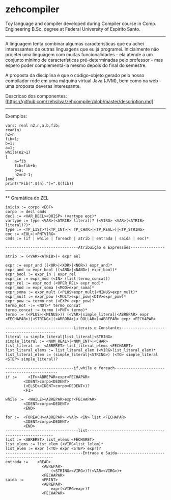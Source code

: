# zehcompiler

Toy language and compiler developed during Compiler course in Comp. Engineering B.Sc. degree at Federal University of Espirito Santo.

----
A linguagem tenta combinar algumas características que eu achei interessantes de outras linguagens que eu já programei. Inicialmente não projetei uma linguagem com muitas funcionalidades - ela atende a um conjunto mínimo de características pré-determinadas pelo professor - mas espero poder complementá-la mesmo depois do final do semestre.

A proposta da disciplina é que o código-objeto gerado pelo nosso compilador rode em uma máquina virtual Java (JVM), bem como na web - uma proposta deveras interessante.

Descricao dos componentes: [https://github.com/zehsilva/zehcompiler/blob/master/description.md]

----

Exemplos:
```
vars: real n2,n,a,b,fib;
read(n)
n2=n
fib=1;
b=1;
a=1;
while(n2>1)
{
    a=fib
    fib=fib+b;
    b=a;
    n2=n2-1;
}end
print("Fib(".$(n).")=".$(fib))
```
----

** Gramática do ZEL
```
inicio := corpo <EOF>
corpo := decl cmds
decl := <VAR_DECL><DOISP> (vartype eoc)*
vartype := type <VAR>(<ATRIB> literal)? (<VIRG> <VAR>(<ATRIB> literal)?)*
type := <TP_LIST>?(<TP_INT>|< TP_CHAR>|<TP_REAL>)|<TP_STRING>
eoc := <EOL>|<PNTVIRG>
cmds := (if | while | foreach | atrib | entrada | saida | eoc)*

--------------------------------Atribuição e Expressões------------------------------------
atrib := (<VAR><ATRIB>)+ expr eol

expr := expr_and ((<OR>|<XOR>|<NOR>) expr_and)*
expr_and := expr_bool ((<AND>|<NAND>) expr_bool)*
expr_bool := expr_in | expr_rel
expr_in := expr_mod (<IN> (list|termo_concat))
expr_rel := expr_mod (<OPER_REL> expr_mod)*
expr_mod := expr_soma (<MOD>expr_soma)*
expr_soma := expr_mult (<PLUS>expr_mult|<MINUS>expr_mult)*
expr_mult := expr_pow (<MULT>expr_pow|<DIV>expr_pow)*
expr_pow := termo_not (<EXP> expr_pow)?
termo_not -:= <NOT>* termo_concat
termo_concat := termo (<PNT> termo)*
termo := (<PLUS>|<MINUS>)? (<VAR>|simple_literal|<ABREPAR> expr <FECHAPAR>)|<STRING>|(<ARROBA>|< DOLLAR>)<ABREPAR> expr <FECHAPAR>

------------------------------Literais e Constantes-----------------------------------------
literal := simple_literal|list_literal|<STRING>
simple_literal := <NUM_REAL>|<NUM_INT>|<CHAR>
list_literal :=  <ABRERET> list_literal_elems <FECHARET>
list_literal_elems := list_literal_elem (<VIRG>list_literal_elem)*
list_literal_elem := (simple_literal|<STRING>) (<TO> simple_literal <STEP> simple_literal)?

------------------------------if,while e foreach---------------------------------------------
if :=     <IF><ABREPAR>expr<FECHAPAR>
        <IDENT>corpo<DEDENT>
        (<ELSE><IDENT>corpo<DEDENT>)?
        <FI>

while :=  <WHILE><ABREPAR>expr<FECHAPAR>
        <IDENT>corpo<DEDENT>
        <END>

for :=  <FOREACH><ABREPAR> <VAR> <IN> list <FECHAPAR>
        <IDENT>corpo<DEDENT>
        <END>
--------------------------------list-------------------------------------------------------
list := <ABRERET> list_elems <FECHARET>
list_elems := list_elem (<VIRG>list_lelem)*
list_elem := expr (<TO> expr <STEP> expr)?
----------------------------------Entrada e Saida------------------------------------------
entrada :=    <READ>
                <ABREPAR>
                    (<STRING><VIRG>)?(<VAR><VIRG>)+
                <FECHAPAR>
saida :=        <PRINT>
                <ABREPAR>
                    expr(<VIRG>expr)?
                <FECHAPAR>
```


